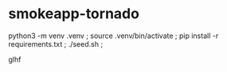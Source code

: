 # smokeapp-tornado

 python3 -m venv .venv ;
 source .venv/bin/activate ; 
 pip install -r requirements.txt ;
 ./seed.sh ;

glhf
